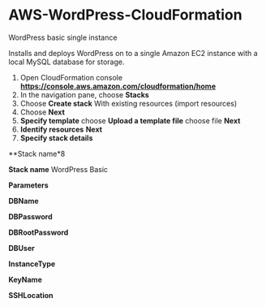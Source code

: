 # AWS-WordPress-CloudFormation

WordPress basic single instance

Installs and deploys WordPress on to a single Amazon EC2 instance with a local MySQL database for storage.

1. Open CloudFormation console **https://console.aws.amazon.com/cloudformation/home**
2. In the navigation pane, choose **Stacks**
3. Choose **Create stack** With existing resources (import resources)
4. Choose **Next**
5. **Specify template** choose **Upload a template file** choose file **Next**
6. **Identify resources** **Next**
7. **Specify stack details**

**Stack name*8

**Stack name** WordPress Basic

**Parameters**

**DBName** <enter DBName>

**DBPassword** <enter DBPassword>

**DBRootPassword**

**DBUser**

**InstanceType**

**KeyName**

**SSHLocation**
